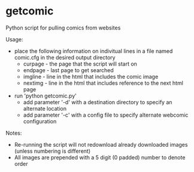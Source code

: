# getcomic
Python script for pulling comics from websites

Usage:
 - place the following information on indivitual lines in a file named comic.cfg
   in the desired output directory
    - curpage - the page that the script will start on
    - endpage - last page to get searched
    - imgline - line in the html that includes the comic image
    - nextimg - line in the html that includes reference to the next html page
 - run 'python getcomic.py'
    - add parameter '-d' with a destination directory to specify an alternate
      location
    - add parameter '-c' with a config file to specify alternate webcomic configuration

Notes:
 - Re-running the script will not redownload already downloaded images (unless 
   numbering is different)
 - All images are prepended with a 5 digit (0 padded) number to denote order
